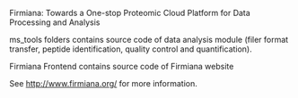 Firmiana: Towards a One-stop Proteomic Cloud Platform for Data Processing and Analysis

ms_tools folders contains source code of data analysis module (filer format transfer, peptide identification, quality control and quantification). 

Firmiana Frontend contains source code of Firmiana website

See http://www.firmiana.org/ for more information.
